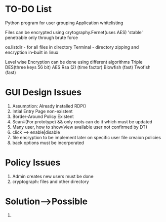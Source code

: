 # TO-DO List
Python program for user grouping
Application whitelisting

Files can be encrypted using crytography.Fernet(uses AES) 'stable'
penetrable only through brute force

os.listdir - for all files in directory
Terminal - directory zipping and encryption in-built in linux

Level wise Encryption can be done using different algorithms
Triple DES(three keys 56 bit)
AES
Rsa (2) (time factor)
Blowfish (fast)
Twofish (fast)


# GUI Design Issues

1. Assumption: Already installed RDP()
2. Intial Entry Page non-existent
3. Border-Around Policy Existent
4. Scan::(For prototype) && only roots can do it which must be updated
5. Many user, how to show(view available user not confirmed by DT)
6. click --> enable|disable
7. file encryption to be implement later on specific user file creaion policies
8. back options must be incorporated

# Policy Issues
1.  Admin creates new users must be done
2. cryptograph: files and other directory 

# Solution-->Possible
1. 
